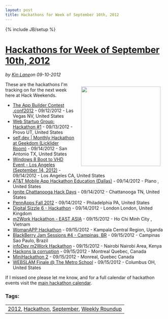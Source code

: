 ---layout: posttitle: Hackathons for Week of September 10th, 2012---{% include JB/setup %}<h1 class="title"><a href="#" rel="bookmark" title="Hackathons for Week of September 10th, 2012">Hackathons for Week of September 10th, 2012</a></h1><i><span class="small">by</span> <a href="https://plus.google.com/106460238807821851374" rel="author">Kin Lane</a><span class="small">on</span> <span class="post-date">09-10-2012</span></i><p></p><p><img style="padding: 15px;" src="http://kinlane-productions.s3.amazonaws.com/api-evangelist-site/blog/Hackathon-Tag-Cloud-2.png" alt="" width="250" align="right" /></p>
<p>These are the hackathons I'm tracking on for the next week here at Hack Weekends.</p>
<ul class="mainlist">
<li><a href="http://splunkhackathon-srch.eventbrite.com/">The App Builder Contest .conf2012</a>&nbsp;- 09/12/2012 - Las Vegas NV, United States</li>
<li><a href="http://wsghack1-srch.eventbrite.com/">Web Startup Group: Hackathon #1</a>&nbsp;- 09/13/2012 - Provo UT, United States</li>
<li><a href="http://selfdev-srch.eventbrite.com/">self.dev | Monthly Hackathon at Geekdom (Licklider Room)</a>&nbsp;- 09/14/2012 - San Antonio TX, United States</li>
<li><a href="http://hwlaxboot2vhd1-srch.eventbrite.com/">Windows 8 Boot to VHD Event - Los Angeles (September 14, 2012)</a>&nbsp;- 09/14/2012 - Los Angeles CA, United States</li>
<li><a href="http://mobileappdfwedu-srch.eventbrite.com/">AT&amp;T Mobile App Hackathon Education (Dallas)</a>&nbsp;- 09/14/2012 - Plano , United States</li>
<li><a href="http://hackanooga-2012-srch.eventbrite.com/">Ignite Chattanooga Hack Days</a>&nbsp;- 09/14/2012 - Chattanooga TN, United States</li>
<li><a href="http://pennapps12f-srch.eventbrite.com/">PennApps Fall 2012</a>&nbsp;- 09/14/2012 - Philadelphia PA, United States</li>
<li><a href="http://sizzle6hackathon-srch.eventbrite.com/">Digital Sizzle 6 - Hackathon</a>&nbsp;- 09/14/2012 - London London, United Kingdom</li>
<li><a href="http://m2workhackathon.org/">m2Work Hackathon - EAST ASIA</a>&nbsp;- 09/15/2012 - Ho Chi Minh City , Vietnam</li>
<li><a href="http://womanapphackathon-srch.eventbrite.com/">WomanAPP Hackathon</a>&nbsp;- 09/15/2012 - Kampala Central Region, Uganda</li>
<li><a href="http://bbjamsessions4-srch.eventbrite.com/">BlackBerry Jam Sessions #4 - Campinas, BR</a>&nbsp;- 09/15/2012 - Campinas Sao Paulo, Brazil</li>
<li><a href="http://m2workhackathon-ea-srch.eventbrite.com/">infoDev m2Work Hackathon</a>&nbsp;- 09/15/2012 - Nairobi Nairobi Area, Kenya</li>
<li><a href="http://qchackonscorruption-srch.eventbrite.com/">Hackons la corruption</a>&nbsp;- 09/15/2012 - Montreal Quebec, Canada</li>
<li><a href="http://minihack2-srch.eventbrite.com/">MiniHackathon 2</a>&nbsp;- 09/15/2012 - Monreal, Quebec Canada</li>
<li><a href="http://webslam-srch.eventbrite.com/">WEBSLAM Finale @ The Metro School</a>&nbsp;- 09/15/2012 - Columbus OH, United States</li>
</ul>
<p>If I missed one please let me know, and for a full calendar of hackathon events visit the <a title="Hackathon Calendar" href="/">main hackathon calendar</a>.</p><h3>Tags:</h3><center><table cellpadding="5" cellspacing="5" width="90%" border="0"><tr><td><a href="/blog/tag.php?Search_Tag=2012">2012</a>, <a href="/blog/tag.php?Search_Tag=Hackathon">Hackathon</a>, <a href="/blog/tag.php?Search_Tag=September">September</a>, <a href="/blog/tag.php?Search_Tag=Weekly Roundup">Weekly Roundup</a></td></tr></table><br />